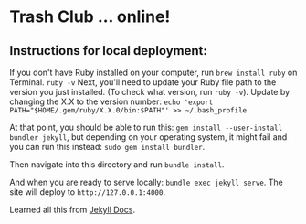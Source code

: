 # Trash Club ... online!

## Instructions for local deployment:

If you don't have Ruby installed on your computer, run `brew install ruby` on Terminal. 
`ruby -v`
Next, you'll need to update your Ruby file path to the version you just installed. (To check what version, run `ruby -v`). Update by changing the X.X to the version number: `echo 'export PATH="$HOME/.gem/ruby/X.X.0/bin:$PATH"' >> ~/.bash_profile`

At that point, you should be able to run this: `gem install --user-install bundler jekyll`, but depending on your operating system, it might fail and you can run this instead: `sudo gem install bundler`. 

Then navigate into this directory and run `bundle install`.

And when you are ready to serve locally: `bundle exec jekyll serve`. The site will deploy to `http://127.0.0.1:4000`. 

Learned all this from [Jekyll Docs](https://jekyllrb.com/docs/installation/macos/). 